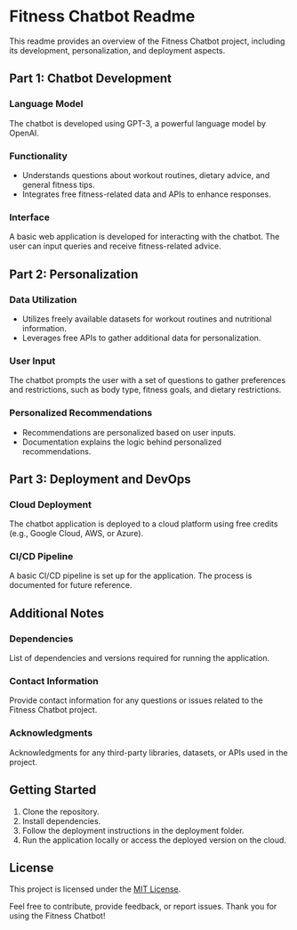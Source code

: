 # Fitness Chatbot Readme

This readme provides an overview of the Fitness Chatbot project, including its development, personalization, and deployment aspects.

## Part 1: Chatbot Development

### Language Model
The chatbot is developed using GPT-3, a powerful language model by OpenAI.

### Functionality
- Understands questions about workout routines, dietary advice, and general fitness tips.
- Integrates free fitness-related data and APIs to enhance responses.

### Interface
A basic web application is developed for interacting with the chatbot. The user can input queries and receive fitness-related advice.

## Part 2: Personalization

### Data Utilization
- Utilizes freely available datasets for workout routines and nutritional information.
- Leverages free APIs to gather additional data for personalization.

### User Input
The chatbot prompts the user with a set of questions to gather preferences and restrictions, such as body type, fitness goals, and dietary restrictions.

### Personalized Recommendations
- Recommendations are personalized based on user inputs.
- Documentation explains the logic behind personalized recommendations.

## Part 3: Deployment and DevOps

### Cloud Deployment
The chatbot application is deployed to a cloud platform using free credits (e.g., Google Cloud, AWS, or Azure).

### CI/CD Pipeline
A basic CI/CD pipeline is set up for the application. The process is documented for future reference.

## Additional Notes

### Dependencies
List of dependencies and versions required for running the application.

### Contact Information
Provide contact information for any questions or issues related to the Fitness Chatbot project.

### Acknowledgments
Acknowledgments for any third-party libraries, datasets, or APIs used in the project.

## Getting Started

1. Clone the repository.
2. Install dependencies.
3. Follow the deployment instructions in the deployment folder.
4. Run the application locally or access the deployed version on the cloud.

## License

This project is licensed under the [MIT License](LICENSE).

Feel free to contribute, provide feedback, or report issues. Thank you for using the Fitness Chatbot!